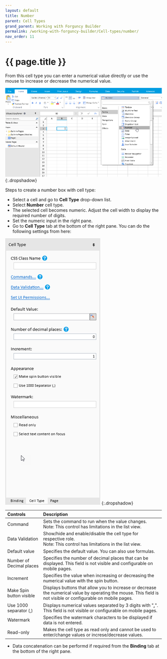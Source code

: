 ```yaml
---
layout: default
title: Number
parent: Cell Types
grand_parent: Working with Forguncy Builder
permalink: /working-with-forguncy-builder/Cell-types/number/
nav_order: 11
---
```


# {{ page.title }}

From this cell type you can enter a numerical value directly or use the mouse to increase or decrease the numerical value.

![number-celltype](/assets/images/product-images/number_celltype.png)
{:.dropshadow}

Steps to create a number box with cell type:
- Select a cell and go to **Cell Type** drop-down list. 
- Select **Number** cell type. 
- The selected cell becomes numeric. Adjust the cell width to display the required number of digits.
- Set the numeric input in the right pane. 
- Go to **Cell Type** tab at the bottom of the right pane.
You can do the following settings from here:

![number_celltype_settings](/assets/images/product-images/number_celltype_settings.png)
{:.dropshadow}

|Controls|Description|
|:--|:--|
|Command|Sets the command to run when the value changes. <br/> Note: This control has limitations in the list view.|
|Data Validation|Show/hide and enable/disable the cell type for respective role. <br/> Note: This control has limitations in the list view.|
|Default value|Specifies the default value. You can also use formulas.|
|Number of Decimal places|Specifies the number of decimal places that can be displayed. This field is not visible and configurable on mobile pages.|
|Increment|Specifies the value when increasing or decreasing the numerical value with the spin button.|
|Make Spin button visible|Displays buttons that allow you to increase or decrease the numerical value by operating the mouse. This field is not visible or configurable on mobile pages.|
|Use 1000 separator (,)|Displays numerical values ​​separated by 3 digits with "**,**". <br/> This field is not visible or configurable on mobile pages.|
|Watermark|Specifies the watermark characters to be displayed if data is not entered.|
|Read-only|Makes the cell type as read only and cannot be used to enter/change values ​​or increse/decrease values.|

- Data concatenation can be performd if required from the **Binding** tab at the bottom of the right pane.